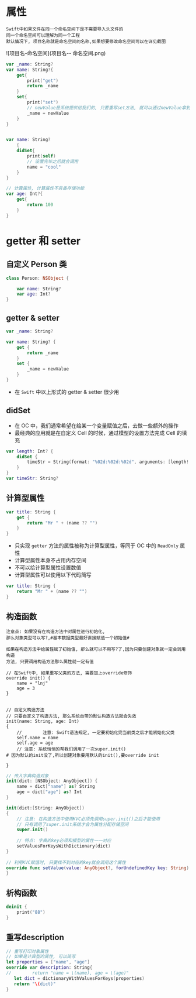 # 属性
```
Swift中如果文件在同一个命名空间下是不需要导入头文件的
同一个命名空间可以理解为同一个工程
默认情况下, 项目名称就是命名空间的名称,如果想要修改命名空间可以在详见截图
```
![项目名-命名空间](项目名-- 命名空间.png) 


```swift
var _name: String?
var name: String?{
    get{
        print("get")
        return _name
    }
    set{
        print("set")
        // newValue是系统提供给我们的, 只要重写set方法, 就可以通过newValue拿到外界设置的值
        _name = newValue
    }
}


var name: String?
    {
    didSet{
        print(self)
        // 设置完毕之后就会调用
        name = "cool"
    }
}

// 计算属性, 计算属性不具备存储功能
var age: Int?{
    get{
        return 100
    }
}
```

# getter 和 setter

## 自定义 Person 类

```swift
class Person: NSObject {

    var name: String?
    var age: Int?
}
```

## getter & setter

```swift
var _name: String?

var name: String? {
    get {
        return _name
    }
    set {
        _name = newValue
    }
}
```

* 在 `Swift` 中以上形式的 getter & setter 很少用

## didSet

* 在 OC 中，我们通常希望在给某一个变量赋值之后，去做一些额外的操作
* 最经典的应用就是在自定义 Cell 的时候，通过模型的设置方法完成 Cell 的填充

```swift
var length: Int? {
    didSet {
        timeStr = String(format: "%02d:%02d:%02d", arguments: [length! / 3600, (length! % 3600) / 60, length! % 60])
    }
}
var timeStr: String?
```

## 计算型属性

```swift
var title: String {
    get {
        return "Mr " + (name ?? "")
    }
}
```

* 只实现 `getter` 方法的属性被称为计算型属性，等同于 OC 中的 `ReadOnly` 属性
* 计算型属性本身不占用内存空间
* 不可以给计算型属性设置数值
* 计算型属性可以使用以下代码简写

```swift
var title: String {
    return "Mr " + (name ?? "")
}
```

## 构造函数
```
注意点: 如果没有在构造方法中对属性进行初始化,
那么对象类型可以写?,#基本数据类型最好直接赋值一个初始值#

如果在构造方法中给属性赋了初始值, 那么就可以不用写?了,因为只要创建对象就一定会调用构造
方法, 只要调用构造方法那么属性就一定有值

```

```objc
// 在Swift中, 如果重写父类的方法, 需要加上override修饰
override init() {
    name = "lnj"
    age = 3
}


// 自定义构造方法
// 只要自定义了构造方法, 那么系统自带的默认构造方法就会失效
init(name: String, age: Int)
{
    //        注意: Swift语法规定, 一定要初始化完当前类之后才能初始化父类
    self.name = name
    self.age = age
    // 注意: 系统悄悄的帮我们调用了一次super.init()
# 因为默认的init没了,所以创建对象要用默认的init(),要override init
    
}
```

```swift
// 传入字典构造对象
init(dict: [NSObject: AnyObject]) {
    name = dict["name"] as? String
    age = dict["age"] as? Int
}

init(dict:[String: AnyObject])
{
    // 注意: 在构造方法中使用KVC必须先调用super.init()之后才能使用
    // 只有调用了super.init系统才会为属性分配存储空间
    super.init()
    
    // 特点: 字典的key必须和模型的属性一一对应
    setValuesForKeysWithDictionary(dict)
}
    
// 利用KVC赋值时, 只要找不到对应的key就会调用这个属性
override func setValue(value: AnyObject?, forUndefinedKey key: String) {
}
```

## 析构函数

```swift
deinit {
    print("88")
}
```
## 重写description
```swift
// 重写打印对象属性
// 如果是计算型的属性, 可以简写
let properties = ["name", "age"]
override var description: String{
//        return "name = \(name), age = \(age)"
   let dict = dictionaryWithValuesForKeys(properties)
   return "\(dict)"
}
```

